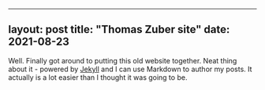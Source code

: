 ---
layout: post
title: "Thomas Zuber site"
date: 2021-08-23
--

Well. Finally got around to putting this old website together. Neat thing about it - powered by [Jekyll](http://jekyllrb.com) and I can use Markdown to author my posts. It actually is a lot easier than I thought it was going to be.
